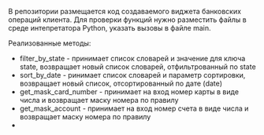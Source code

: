 В репозитории размещается код создаваемого виджета банковских операций клиента.
Для проверки функций нужно разместить файлы в среде интепретатора Python, указать вызовы в файле main.

Реализованные методы:
- filter_by_state - принимает список словарей и значение для ключа state, возвращает новый список словарей, отфильтрованный по state
- sort_by_date - ринимает список словарей и параметр сортировки, возвращает новый список, отсортированный по дате (date)
- get_mask_card_number - принимает на вход номер карты в виде числа и возвращает маску номера по правилу
- get_mask_account  - принимает на вход номер счета в виде числа и возвращает маску номера по правилу
- 